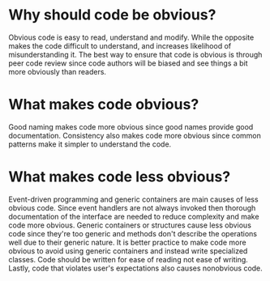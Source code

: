 # Why should code be obvious?

Obvious code is easy to read, understand and modify.
While the opposite makes the code difficult to understand,
and increases likelihood of misunderstanding it. The best way
to ensure that code is obvious is through peer code review
since code authors will be biased and see things a bit
more obviously than readers.

# What makes code obvious?

Good naming makes code more obvious since good names
provide good documentation. Consistency also makes code
more obvious since common patterns make it simpler to
understand the code.

# What makes code less obvious?

Event-driven programming and generic containers are main
causes of less obvious code. Since event handlers are not always
invoked then thorough documentation of the interface are needed
to reduce complexity and make code more obvious. Generic containers
or structures cause less obvious code since they're too generic
and methods don't describe the operations well due to their generic nature.
It is better practice to make code more obvious to avoid using
generic containers and instead write specialized classes. Code
should be written for ease of reading not ease of writing. Lastly,
code that violates user's expectations also causes nonobvious code.
